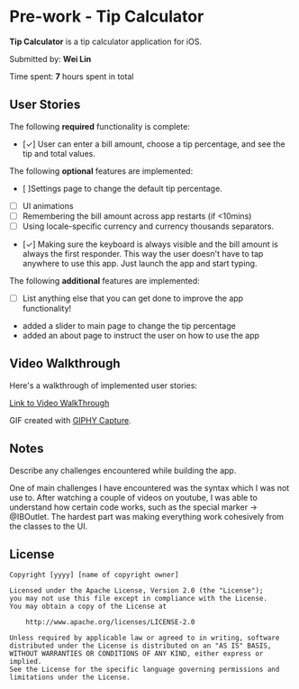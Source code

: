 # Pre-work - Tip Calculator

**Tip Calculator** is a tip calculator application for iOS.

Submitted by: **Wei Lin**

Time spent: **7** hours spent in total

## User Stories

The following **required** functionality is complete:

* [&#10003;] User can enter a bill amount, choose a tip percentage, and see the tip and total values.

The following **optional** features are implemented:
* [ ]Settings page to change the default tip percentage.
* [ ] UI animations
* [ ] Remembering the bill amount across app restarts (if <10mins)
* [ ] Using locale-specific currency and currency thousands separators.
* [&#10003;] Making sure the keyboard is always visible and the bill amount is always the first responder. This way the user doesn't have to tap anywhere to use this app. Just launch the app and start typing.

The following **additional** features are implemented:

- [ ] List anything else that you can get done to improve the app functionality!
- added a slider to main page to change the tip percentage
- added an about page to instruct the user on how to use the app

## Video Walkthrough 

Here's a walkthrough of implemented user stories:

<a href="https://imgur.com/a/FjUJYwP">Link to Video WalkThrough</a>

GIF created with [GIPHY Capture](https://giphy.com/apps/giphycapture).

## Notes

Describe any challenges encountered while building the app.

One of main challenges I have encountered was the syntax which I was not use to. After watching a couple of videos on youtube, I was able to understand how certain code works, such as the special marker -> @IBOutlet. The hardest part was making everything work cohesively from the classes to the UI. 

## License

    Copyright [yyyy] [name of copyright owner]

    Licensed under the Apache License, Version 2.0 (the "License");
    you may not use this file except in compliance with the License.
    You may obtain a copy of the License at

        http://www.apache.org/licenses/LICENSE-2.0

    Unless required by applicable law or agreed to in writing, software
    distributed under the License is distributed on an "AS IS" BASIS,
    WITHOUT WARRANTIES OR CONDITIONS OF ANY KIND, either express or implied.
    See the License for the specific language governing permissions and
    limitations under the License.

